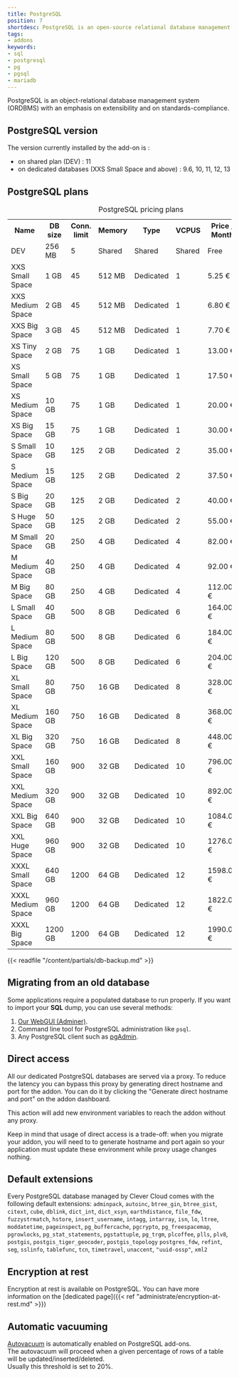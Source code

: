```yaml
---
title: PostgreSQL
position: 7
shortdesc: PostgreSQL is an open-source relational database management system (RDBMS).
tags:
- addons
keywords:
- sql
- postgresql
- pg
- pgsql
- mariadb
---
```


PostgreSQL is an object-relational database management system (ORDBMS) with an emphasis on extensibility
and on standards-compliance.

## PostgreSQL version

The version currently installed by the add-on is :

- on shared plan (DEV) : 11
- on dedicated databases (XXS Small Space and above) : 9.6, 10, 11, 12, 13

## PostgreSQL plans

<table class="table table-bordered table-striped dataTable">
    <caption>PostgreSQL pricing plans</caption>
    <tr>
        <th>Name</th>
        <th>DB size</th>
        <th>Conn. limit</th>
        <th>Memory</th>
        <th>Type</th>
        <th>VCPUS</th>
        <th>Price / Month</th>
        <th>Logs & Metrics</th>
    </tr>
    <tr>
        <td class="cc-col__price">
            <span class="label cc-label__price label-info">DEV</span>
        </td>
        <td>256 MB</td>
        <td>5</td>
        <td>Shared</td>
        <td>Shared</td>
        <td>Shared</td>
        <td>Free</td>
        <td>No</td>
    </tr>
    <tr>
        <td class="cc-col__price">
            <span class="label cc-label__price label-info">XXS Small Space</span>
        </td>
        <td>1 GB</td>
        <td>45</td>
        <td>512 MB</td>
        <td>Dedicated</td>
        <td>1</td>
        <td>5.25 €</td>
        <td>Yes</td>
    </tr>
    <tr>
        <td class="cc-col__price">
            <span class="label cc-label__price label-info">XXS Medium Space</span>
        </td>
        <td>2 GB</td>
        <td>45</td>
        <td>512 MB</td>
        <td>Dedicated</td>
        <td>1</td>
        <td>6.80 €</td>
        <td>Yes</td>
    </tr>
    <tr>
        <td class="cc-col__price">
            <span class="label cc-label__price label-info">XXS Big Space</span>
        </td>
        <td>3 GB</td>
        <td>45</td>
        <td>512 MB</td>
        <td>Dedicated</td>
        <td>1</td>
        <td>7.70 €</td>
        <td>Yes</td>
    </tr>
    <tr>
        <td class="cc-col__price">
            <span class="label cc-label__price label-info">XS Tiny Space</span>
        </td>
        <td>2 GB</td>
        <td>75</td>
        <td>1 GB</td>
        <td>Dedicated</td>
        <td>1</td>
        <td>13.00 €</td>
        <td>Yes</td>
    </tr>
    <tr>
        <td class="cc-col__price">
            <span class="label cc-label__price label-info">XS Small Space</span>
        </td>
        <td>5 GB</td>
        <td>75</td>
        <td>1 GB</td>
        <td>Dedicated</td>
        <td>1</td>
        <td>17.50 €</td>
        <td>Yes</td>
    </tr>
    <tr>
        <td class="cc-col__price">
            <span class="label cc-label__price label-info">XS Medium Space</span>
        </td>
        <td>10 GB</td>
        <td>75</td>
        <td>1 GB</td>
        <td>Dedicated</td>
        <td>1</td>
        <td>20.00 €</td>
        <td>Yes</td>
    </tr>
    <tr>
        <td class="cc-col__price">
            <span class="label cc-label__price label-info">XS Big Space</span>
        </td>
        <td>15 GB</td>
        <td>75</td>
        <td>1 GB</td>
        <td>Dedicated</td>
        <td>1</td>
        <td>30.00 €</td>
        <td>Yes</td>
    </tr>
    <tr>
        <td class="cc-col__price">
            <span class="label cc-label__price label-info">S Small Space</span>
        </td>
        <td>10 GB</td>
        <td>125</td>
        <td>2 GB</td>
        <td>Dedicated</td>
        <td>2</td>
        <td>35.00 €</td>
        <td>Yes</td>
    </tr>
    <tr>
        <td class="cc-col__price">
            <span class="label cc-label__price label-info">S Medium Space</span>
        </td>
        <td>15 GB</td>
        <td>125</td>
        <td>2 GB</td>
        <td>Dedicated</td>
        <td>2</td>
        <td>37.50 €</td>
        <td>Yes</td>
    </tr>
    <tr>
        <td class="cc-col__price">
            <span class="label cc-label__price label-info">S Big Space</span>
        </td>
        <td>20 GB</td>
        <td>125</td>
        <td>2 GB</td>
        <td>Dedicated</td>
        <td>2</td>
        <td>40.00 €</td>
        <td>Yes</td>
    </tr>
    <tr>
        <td class="cc-col__price">
            <span class="label cc-label__price label-info">S Huge Space</span>
        </td>
        <td>50 GB</td>
        <td>125</td>
        <td>2 GB</td>
        <td>Dedicated</td>
        <td>2</td>
        <td>55.00 €</td>
        <td>Yes</td>
    </tr>
    <tr>
        <td class="cc-col__price">
            <span class="label cc-label__price label-info">M Small Space</span>
        </td>
        <td>20 GB</td>
        <td>250</td>
        <td>4 GB</td>
        <td>Dedicated</td>
        <td>4</td>
        <td>82.00 €</td>
        <td>Yes</td>
    </tr>
    <tr>
        <td class="cc-col__price">
            <span class="label cc-label__price label-info">M Medium Space</span>
        </td>
        <td>40 GB</td>
        <td>250</td>
        <td>4 GB</td>
        <td>Dedicated</td>
        <td>4</td>
        <td>92.00 €</td>
        <td>Yes</td>
    </tr>
    <tr>
        <td class="cc-col__price">
            <span class="label cc-label__price label-info">M Big Space</span>
        </td>
        <td>80 GB</td>
        <td>250</td>
        <td>4 GB</td>
        <td>Dedicated</td>
        <td>4</td>
        <td>112.00 €</td>
        <td>Yes</td>
    </tr>
    <tr>
        <td class="cc-col__price">
            <span class="label cc-label__price label-info">L Small Space</span>
        </td>
        <td>40 GB</td>
        <td>500</td>
        <td>8 GB</td>
        <td>Dedicated</td>
        <td>6</td>
        <td>164.00 €</td>
        <td>Yes</td>
    </tr>
    <tr>
        <td class="cc-col__price">
            <span class="label cc-label__price label-info">L Medium Space</span>
        </td>
        <td>80 GB</td>
        <td>500</td>
        <td>8 GB</td>
        <td>Dedicated</td>
        <td>6</td>
        <td>184.00 €</td>
        <td>Yes</td>
    </tr>
    <tr>
        <td class="cc-col__price">
            <span class="label cc-label__price label-info">L Big Space</span>
        </td>
        <td>120 GB</td>
        <td>500</td>
        <td>8 GB</td>
        <td>Dedicated</td>
        <td>6</td>
        <td>204.00 €</td>
        <td>Yes</td>
    </tr>
    <tr>
        <td class="cc-col__price">
            <span class="label cc-label__price label-info">XL Small Space</span>
        </td>
        <td>80 GB</td>
        <td>750</td>
        <td>16 GB</td>
        <td>Dedicated</td>
        <td>8</td>
        <td>328.00 €</td>
        <td>Yes</td>
    </tr>
    <tr>
        <td class="cc-col__price">
            <span class="label cc-label__price label-info">XL Medium Space</span>
        </td>
        <td>160 GB</td>
        <td>750</td>
        <td>16 GB</td>
        <td>Dedicated</td>
        <td>8</td>
        <td>368.00 €</td>
        <td>Yes</td>
    </tr>
    <tr>
        <td class="cc-col__price">
            <span class="label cc-label__price label-info">XL Big Space</span>
        </td>
        <td>320 GB</td>
        <td>750</td>
        <td>16 GB</td>
        <td>Dedicated</td>
        <td>8</td>
        <td>448.00 €</td>
        <td>Yes</td>
    </tr>
    <tr>
        <td class="cc-col__price">
            <span class="label cc-label__price label-info">XXL Small Space</span>
        </td>
        <td>160 GB</td>
        <td>900</td>
        <td>32 GB</td>
        <td>Dedicated</td>
        <td>10</td>
        <td>796.00 €</td>
        <td>Yes</td>
    </tr>
    <tr>
        <td class="cc-col__price">
            <span class="label cc-label__price label-info">XXL Medium Space</span>
        </td>
        <td>320 GB</td>
        <td>900</td>
        <td>32 GB</td>
        <td>Dedicated</td>
        <td>10</td>
        <td>892.00 €</td>
        <td>Yes</td>
    </tr>
    <tr>
        <td class="cc-col__price">
            <span class="label cc-label__price label-info">XXL Big Space</span>
        </td>
        <td>640 GB</td>
        <td>900</td>
        <td>32 GB</td>
        <td>Dedicated</td>
        <td>10</td>
        <td>1084.00 €</td>
        <td>Yes</td>
    </tr>
    <tr>
        <td class="cc-col__price">
            <span class="label cc-label__price label-info">XXL Huge Space</span>
        </td>
        <td>960 GB</td>
        <td>900</td>
        <td>32 GB</td>
        <td>Dedicated</td>
        <td>10</td>
        <td>1276.00 €</td>
        <td>Yes</td>
    </tr>
    <tr>
        <td class="cc-col__price">
            <span class="label cc-label__price label-info">XXXL Small Space</span>
        </td>
        <td>640 GB</td>
        <td>1200</td>
        <td>64 GB</td>
        <td>Dedicated</td>
        <td>12</td>
        <td>1598.00 €</td>
        <td>Yes</td>
    </tr>
    <tr>
        <td class="cc-col__price">
            <span class="label cc-label__price label-info">XXXL Medium Space</span>
        </td>
        <td>960 GB</td>
        <td>1200</td>
        <td>64 GB</td>
        <td>Dedicated</td>
        <td>12</td>
        <td>1822.00 €</td>
        <td>Yes</td>
    </tr>
    <tr>
        <td class="cc-col__price">
            <span class="label cc-label__price label-info">XXXL Big Space</span>
        </td>
        <td>1200 GB</td>
        <td>1200</td>
        <td>64 GB</td>
        <td>Dedicated</td>
        <td>12</td>
        <td>1990.00 €</td>
        <td>Yes</td>
    </tr>
</table>

{{< readfile "/content/partials/db-backup.md" >}}

## Migrating from an old database

Some applications require a populated database to run properly.
If you want to import your **SQL** dump, you can use several methods:

1. [Our WebGUI (Adminer)](https://dbms-adminer.clever-cloud.com/).
2. Command line tool for PostgreSQL administration like `psql`.
3. Any PostgreSQL client such as [pgAdmin](https://www.pgadmin.org/).


## Direct access

All our dedicated PostgreSQL databases are served via a proxy. To reduce the latency you can bypass this proxy by generating direct hostname and port for the addon. You can do it by clicking the "Generate direct hostname and port" on the addon dashboard.

This action will add new environment variables to reach the addon without any proxy.

Keep in mind that usage of direct access is a trade-off: when you migrate your addon, you will need to to generate hostname and port again so your application must update these environment while proxy usage changes nothing.

## Default extensions

Every PostgreSQL database managed by Clever Cloud comes with the following default extensions:
`adminpack`,
`autoinc`,
`btree_gin`,
`btree_gist`,
`citext`,
`cube`,
`dblink`,
`dict_int`,
`dict_xsyn`,
`earthdistance`,
`file_fdw`,
`fuzzystrmatch`,
`hstore`,
`insert_username`,
`intagg`,
`intarray`,
`isn`,
`lo`,
`ltree`,
`moddatetime`,
`pageinspect`,
`pg_buffercache`,
`pgcrypto`,
`pg_freespacemap`,
`pgrowlocks`,
`pg_stat_statements`,
`pgstattuple`,
`pg_trgm`,
`plcoffee`,
`plls`,
`plv8`,
`postgis`,
`postgis_tiger_geocoder`,
`postgis_topology`
`postgres_fdw`,
`refint`,
`seg`,
`sslinfo`,
`tablefunc`,
`tcn`,
`timetravel`,
`unaccent`,
`"uuid-ossp"`,
`xml2`

## Encryption at rest

Encryption at rest is available on PostgreSQL. You can have more information on the [dedicated page]({{< ref "administrate/encryption-at-rest.md" >}})

## Automatic vacuuming

[Autovacuum](https://www.postgresql.org/docs/current/routine-vacuuming.html) is automatically enabled on PostgreSQL add-ons.  
The autovacuum will proceed when a given percentage of rows of a table will be updated/inserted/deleted.  
Usually this threshold is set to 20%.
